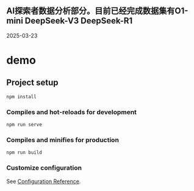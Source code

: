 ## AI探索者数据分析部分。目前已经完成数据集有O1-mini DeepSeek-V3 DeepSeek-R1 
2025-03-23
# demo

## Project setup
```
npm install
```

### Compiles and hot-reloads for development
```
npm run serve
```

### Compiles and minifies for production
```
npm run build
```

### Customize configuration
See [Configuration Reference](https://cli.vuejs.org/config/).
